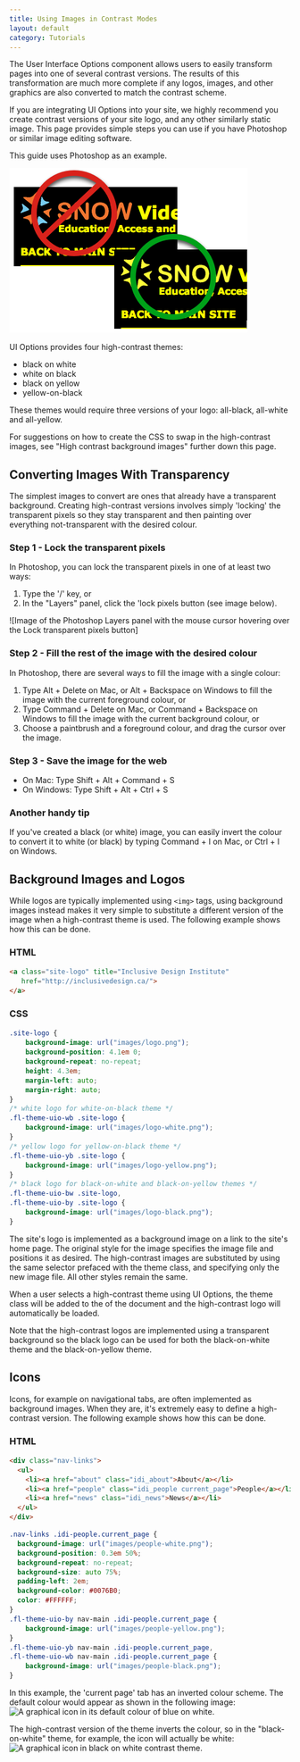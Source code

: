 ```yaml
---
title: Using Images in Contrast Modes
layout: default
category: Tutorials
---
```


The User Interface Options component allows users to easily transform pages into one of several contrast versions. The results of this transformation are much more complete if any logos, images, and other graphics are also converted to match the contrast scheme.

If you are integrating UI Options into your site, we highly recommend you create contrast versions of your site logo, and any other similarly static image. This page provides simple steps you can use if you have Photoshop or similar image editing software.

This guide uses Photoshop as an example.

![A logo appearing properly with a yellow-on-black contrast theme](../images/tutorial-uio-good-bad-logos.png)

UI Options provides four high-contrast themes:

* black on white
* white on black
* black on yellow
* yellow-on-black

These themes would require three versions of your logo: all-black, all-white and all-yellow.

For suggestions on how to create the CSS to swap in the high-contrast images, see "High contrast background images" further down this page.

## Converting Images With Transparency

The simplest images to convert are ones that already have a transparent background. Creating high-contrast versions involves simply 'locking' the transparent pixels so they stay transparent and then painting over everything not-transparent with the desired colour.

### Step 1 - Lock the transparent pixels

In Photoshop, you can lock the transparent pixels in one of at least two ways:

1. Type the '/' key, or
2. In the "Layers" panel, click the 'lock pixels button (see image below).

![Image of the Photoshop Layers panel with the mouse cursor hovering over the Lock transparent pixels button]

### Step 2 - Fill the rest of the image with the desired colour

In Photoshop, there are several ways to fill the image with a single colour:

1. Type Alt + Delete on Mac, or Alt + Backspace on Windows to fill the image with the current foreground colour, or
2. Type Command + Delete on Mac, or Command + Backspace on Windows to fill the image with the current background colour, or
3. Choose a paintbrush and a foreground colour, and drag the cursor over the image.

### Step 3 - Save the image for the web

* On Mac: Type Shift + Alt + Command + S
* On Windows: Type Shift + Alt + Ctrl + S

### Another handy tip

If you've created a black (or white) image, you can easily invert the colour to convert it to white (or black) by typing Command + I on Mac, or Ctrl + I on Windows.

## Background Images and Logos

While logos are typically implemented using `<img>` tags, using background images instead makes it very simple to substitute a different version of the image when a high-contrast theme is used. The following example shows how this can be done.

### HTML
```html
<a class="site-logo" title="Inclusive Design Institute"
   href="http://inclusivedesign.ca/">
</a>
```

### CSS
```css
.site-logo {
    background-image: url("images/logo.png");
    background-position: 4.1em 0;
    background-repeat: no-repeat;
    height: 4.3em;
    margin-left: auto;
    margin-right: auto;
}
/* white logo for white-on-black theme */
.fl-theme-uio-wb .site-logo {
    background-image: url("images/logo-white.png");
}
/* yellow logo for yellow-on-black theme */
.fl-theme-uio-yb .site-logo {
    background-image: url("images/logo-yellow.png");
}
/* black logo for black-on-white and black-on-yellow themes */
.fl-theme-uio-bw .site-logo,
.fl-theme-uio-by .site-logo {
    background-image: url("images/logo-black.png");
}
```

The site's logo is implemented as a background image on a link to the site's home page. The original style for the image specifies the image file and positions it as desired. The high-contrast images are substituted by using the same selector prefaced with the theme class, and specifying only the new image file. All other styles remain the same.

When a user selects a high-contrast theme using UI Options, the theme class will be added to the <body> of the document and the high-contrast logo will automatically be loaded.

Note that the high-contrast logos are implemented using a transparent background so the black logo can be used for both the black-on-white theme and the black-on-yellow theme.

## Icons

Icons, for example on navigational tabs, are often implemented as background images. When they are, it's extremely easy to define a high-contrast version. The following example shows how this can be done.

### HTML

```html
<div class="nav-links">
  <ul>
    <li><a href="about" class="idi_about">About</a></li>
    <li><a href="people" class="idi_people current_page">People</a></li>
    <li><a href="news" class="idi_news">News</a></li>
  </ul>
</div>
```

```css
.nav-links .idi-people.current_page {
  background-image: url("images/people-white.png");
  background-position: 0.3em 50%;
  background-repeat: no-repeat;
  background-size: auto 75%;
  padding-left: 2em;
  background-color: #0076B0;
  color: #FFFFFF;
}
.fl-theme-uio-by nav-main .idi-people.current_page {
    background-image: url("images/people-yellow.png");
}
.fl-theme-uio-yb nav-main .idi-people.current_page,
.fl-theme-uio-wb nav-main .idi-people.current_page {
    background-image: url("images/people-black.png");
}
```

In this example, the 'current page' tab has an inverted colour scheme. The default colour would appear as shown in the following image:
![A graphical icon in its default colour of blue on white.](/images/tutorial-uio-icon-regular.png)

The high-contrast version of the theme inverts the colour, so in the "black-on-white" theme, for example, the icon will actually be white:
![A graphical icon in black on white contrast theme.](/images/tutorial-uio-icon-hc.png)
